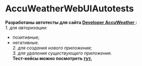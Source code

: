# AccuWeatherWebUIAutotests
<b>Разработаны автотесты для сайта <a href="https://developer.accuweather.com/"> Developer AccuWeather </a>: </b><br>
<i>1. для авторизации:</i>
  - позитивные;
  - негативные.<br>
<i>2. для создания нового приложения;</i><br>
<i>3. для удаления существующего приложения.</i><br>
<b>Тест-кейсы можно посмотреть <i><a href="https://docs.google.com/spreadsheets/d/19OGLU2VpDEI8ScSmPuKU6Esxt392eqM6eLdnv9mRHrI/edit?usp=sharing">тут.</a></i><b>

